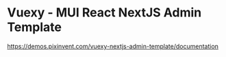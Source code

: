 # Vuexy - MUI React NextJS Admin Template

https://demos.pixinvent.com/vuexy-nextjs-admin-template/documentation
